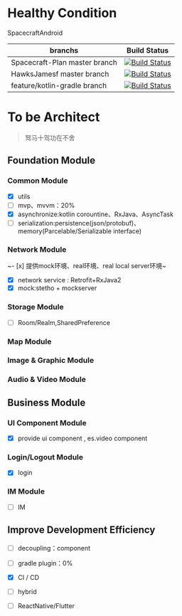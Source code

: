 # Healthy Condition
SpacecraftAndroid

| branchs  | Build Status   |
|---| --- |
| Spacecraft-Plan master branch  | [![Build Status](https://travis-ci.com/Spacecraft-Plan/SpacecraftAndroid.svg?branch=master)](https://travis-ci.com/Spacecraft-Plan/SpacecraftAndroid)   |
|  HawksJamesf master branch |  [![Build Status](https://travis-ci.org/HawksJamesf/Spacecraft.svg?branch=master)](https://travis-ci.org/HawksJamesf/Spacecraft)  |
| feature/kotlin-gradle branch   |  [![Build Status](https://travis-ci.org/HawksJamesf/Spacecraft.svg?branch=feature/kotlin-gradle)](https://travis-ci.org/HawksJamesf/Spacecraft) |

# To be Architect
> 驽马十驾功在不舍
## Foundation Module
### Common Module
- [x] utils
- [ ] mvp、mvvm：20%
- [x] asynchronize:kotlin corountine、RxJava、AsyncTask
- [ ] serialization:persistence(json/protobuf)、memory(Parcelable/Serializable interface) 
### Network Module
~- [x] 提供mock环境、real环境、real local server环境~
- [x] network service : Retrofit+RxJava2
- [x] mock:stetho + mockserver

### Storage Module
- [ ] Room/Realm,SharedPreference

### Map Module

### Image & Graphic Module

### Audio & Video Module

## Business Module
### UI Component Module
- [x] provide ui component , es.video component
### Login/Logout Module
- [x] login
### IM Module
- [ ] IM

## Improve Development Efficiency  
- [ ] decoupling：component 
- [ ] gradle plugin：0%
- [x] CI / CD
- [ ] hybrid
- [ ] ReactNative/Flutter


